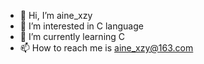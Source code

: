 - 👋 Hi, I’m aine_xzy
- 👀 I’m interested in C language
- 🌱 I’m currently learning C
- 📫 How to reach me is aine_xzy@163.com

<!---
ainexzy/ainexzy is a ✨ special ✨ repository because its `README.md` (this file) appears on your GitHub profile.
You can click the Preview link to take a look at your changes.
--->
